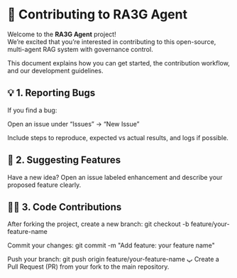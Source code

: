 # 🤝 Contributing to RA3G Agent
Welcome to the **RA3G Agent** project!  
We’re excited that you’re interested in contributing to this open-source, multi-agent RAG system with governance control.

This document explains how you can get started, the contribution workflow, and our development guidelines.

## 💡 1. Reporting Bugs

If you find a bug:

Open an issue under “Issues” → “New Issue”

Include steps to reproduce, expected vs actual results, and logs if possible.

## 🧱 2. Suggesting Features

Have a new idea?
Open an issue labeled enhancement and describe your proposed feature clearly.

## 🧑‍💻 3. Code Contributions

After forking the project, create a new branch:
git checkout -b feature/your-feature-name

Commit your changes:
git commit -m "Add feature: your feature name"


Push your branch:
git push origin feature/your-feature-name
پ
Create a Pull Request (PR) from your fork to the main repository.
